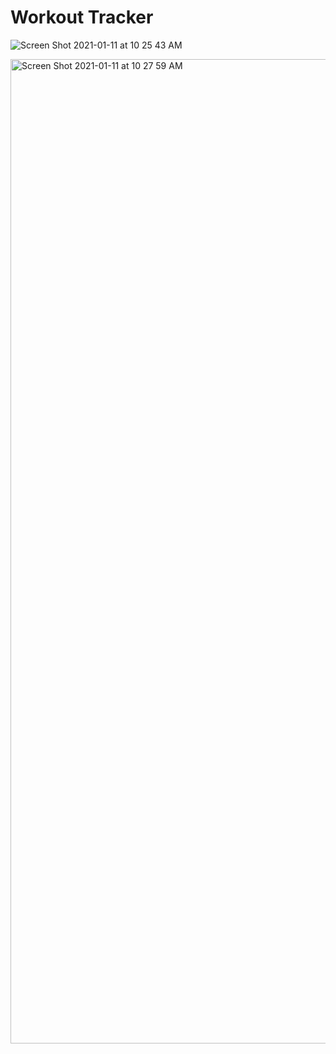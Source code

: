 #  Workout Tracker

![Screen Shot 2021-01-11 at 10 25 43 AM](https://user-images.githubusercontent.com/60681276/104209512-6fa45400-53f7-11eb-9d34-2e40c7735699.png)

<img width="1575" alt="Screen Shot 2021-01-11 at 10 27 59 AM" src="https://user-images.githubusercontent.com/60681276/104209753-ba25d080-53f7-11eb-917f-b206cc0665e3.png">

